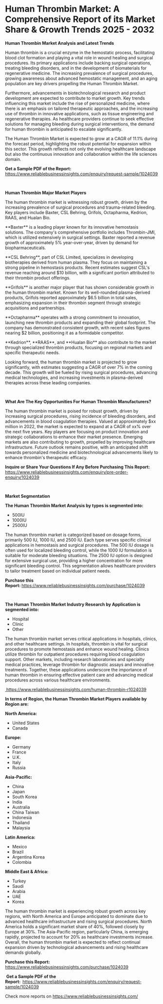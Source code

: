 <p><h1>Human Thrombin Market: A Comprehensive Report of its Market Share & Growth Trends 2025 - 2032</h1></p><p><strong>Human Thrombin Market Analysis and Latest Trends</strong></p>
<p><p>Human thrombin is a crucial enzyme in the hemostatic process, facilitating blood clot formation and playing a vital role in wound healing and surgical procedures. Its primary applications include backing surgical operations, treating bleeding disorders, and in the development of biomaterials for regenerative medicine. The increasing prevalence of surgical procedures, growing awareness about advanced hemostatic management, and an aging population are key drivers propelling the Human Thrombin Market.</p><p>Furthermore, advancements in biotechnological research and product development are expected to contribute to market growth. Key trends influencing this market include the rise of personalized medicine, where there is an emphasis on tailored therapeutic approaches, and the increasing use of thrombin in innovative applications, such as tissue engineering and regenerative therapies. As healthcare providers continue to seek effective solutions for managing bleeding during surgical interventions, the demand for human thrombin is anticipated to escalate significantly.</p><p>The Human Thrombin Market is expected to grow at a CAGR of 11.1% during the forecast period, highlighting the robust potential for expansion within this sector. This growth reflects not only the evolving healthcare landscape but also the continuous innovation and collaboration within the life sciences domain.</p></p>
<p><strong>Get a Sample PDF of the Report:&nbsp;</strong> <a href="https://www.reliablebusinessinsights.com/enquiry/request-sample/1024039?utm_campaign=2242&utm_medium=2&utm_source=Github&utm_content=ia&utm_term=06032025&utm_id=human-thrombin">https://www.reliablebusinessinsights.com/enquiry/request-sample/1024039</a></p>
<p>&nbsp;</p>
<p><strong>Human Thrombin Major Market Players</strong></p>
<p><p>The human thrombin market is witnessing robust growth, driven by the increasing prevalence of surgical procedures and trauma-related bleeding. Key players include Baxter, CSL Behring, Grifols, Octapharma, Kedrion, RAAS, and Hualan Bio.</p><p>**Baxter** is a leading player known for its innovative hemostasis solutions. The company's comprehensive portfolio includes Thrombin-JMI, which is utilized extensively in surgical settings. Baxter reported a revenue growth of approximately 5% year-over-year, driven by demand for biopharmaceuticals.</p><p>**CSL Behring**, part of CSL Limited, specializes in developing biotherapies derived from human plasma. They focus on maintaining a strong pipeline in hemostasis products. Recent estimates suggest CSL's revenue reaching around $10 billion, with a significant portion attributed to their thrombin product offerings.</p><p>**Grifols** is another major player that has shown considerable growth in the human thrombin market. Known for its well-rounded plasma-derived products, Grifols reported approximately $6.5 billion in total sales, emphasizing expansion in their thrombin segment through strategic acquisitions and partnerships.</p><p>**Octapharma** operates with a strong commitment to innovation, launching new thrombin products and expanding their global footprint. The company has demonstrated consistent growth, with recent sales figures nearing $2 billion, positioning it as a formidable competitor.</p><p>**Kedrion**, **RAAS**, and **Hualan Bio** also contribute to the market through specialized thrombin products, focusing on regional markets and specific therapeutic needs.</p><p>Looking forward, the human thrombin market is projected to grow significantly, with estimates suggesting a CAGR of over 7% in the coming decade. This growth will be fueled by rising surgical procedures, advancing medical technologies, and increasing investments in plasma-derived therapies across these leading companies.</p></p>
<p>&nbsp;</p>
<p><strong>What Are The Key Opportunities For Human Thrombin Manufacturers?</strong></p>
<p><p>The human thrombin market is poised for robust growth, driven by increasing surgical procedures, rising incidence of bleeding disorders, and advancements in blood coagulation therapies. Valued at approximately $xx million in 2022, the market is expected to expand at a CAGR of xx% over the next five years. Key players are focusing on product innovation and strategic collaborations to enhance their market presence. Emerging markets are also contributing to growth, propelled by improving healthcare infrastructure. Future outlook remains positive, with an anticipated shift towards personalized medicine and biotechnological advancements likely to enhance thrombin's therapeutic efficacy.</p></p>
<p><strong>Inquire or Share Your Questions If Any Before Purchasing This Report:</strong> <a href="https://www.reliablebusinessinsights.com/enquiry/pre-order-enquiry/1024039?utm_campaign=2242&utm_medium=2&utm_source=Github&utm_content=ia&utm_term=06032025&utm_id=human-thrombin">https://www.reliablebusinessinsights.com/enquiry/pre-order-enquiry/1024039</a></p>
<p>&nbsp;</p>
<p><strong>Market Segmentation</strong></p>
<p><strong>The Human Thrombin Market Analysis by types is segmented into:</strong></p>
<p><ul><li>500IU</li><li>1000IU</li><li>2500IU</li></ul></p>
<p><p>The human thrombin market is categorized based on dosage forms, primarily 500 IU, 1000 IU, and 2500 IU. Each type serves specific clinical applications in hemostasis and surgical procedures. The 500 IU dosage is often used for localized bleeding control, while the 1000 IU formulation is suitable for moderate bleeding situations. The 2500 IU option is designed for extensive surgical use, providing a higher concentration for more significant bleeding control. This segmentation allows healthcare providers to tailor treatment based on individual patient needs.</p></p>
<p><strong>Purchase this Report:&nbsp;</strong><a href="https://www.reliablebusinessinsights.com/purchase/1024039?utm_campaign=2242&utm_medium=2&utm_source=Github&utm_content=ia&utm_term=06032025&utm_id=human-thrombin">https://www.reliablebusinessinsights.com/purchase/1024039</a></p>
<p>&nbsp;</p>
<p><strong>The Human Thrombin Market Industry Research by Application is segmented into:</strong></p>
<p><ul><li>Hospital</li><li>Clinic</li><li>Other</li></ul></p>
<p><p>The human thrombin market serves critical applications in hospitals, clinics, and other healthcare settings. In hospitals, thrombin is vital for surgical procedures to promote hemostasis and enhance wound healing. Clinics utilize thrombin for outpatient procedures requiring blood coagulation support. Other markets, including research laboratories and specialty medical practices, leverage thrombin for diagnostic assays and innovative treatments. Together, these applications underscore the importance of human thrombin in ensuring effective patient care and advancing medical procedures across various healthcare environments.</p></p>
<p><a href="https://www.reliablebusinessinsights.com/human-thrombin-r1024039?utm_campaign=2242&utm_medium=2&utm_source=Github&utm_content=ia&utm_term=06032025&utm_id=human-thrombin">&nbsp;https://www.reliablebusinessinsights.com/human-thrombin-r1024039</a></p>
<p><strong>In terms of Region, the Human Thrombin Market Players available by Region are:</strong></p>
<p>
    <p> <strong> North America: </strong>
        <ul>
            <li>United States</li>
            <li>Canada</li>
        </ul>
        </p> 
    <p> <strong> Europe: </strong>
        <ul>
            <li>Germany</li>
            <li>France</li>
            <li>U.K.</li>
            <li>Italy</li>
            <li>Russia</li>
        </ul>
        </p> 
    <p> <strong> Asia-Pacific: </strong>
        <ul>
            <li>China</li>
            <li>Japan</li>
            <li>South Korea</li>
            <li>India</li>
            <li>Australia</li>
            <li>China Taiwan</li>
            <li>Indonesia</li>
            <li>Thailand</li>
            <li>Malaysia</li>
        </ul>
        </p> 
    <p> <strong> Latin America: </strong>
        <ul>
            <li>Mexico</li>
            <li>Brazil</li>
            <li>Argentina Korea</li>
            <li>Colombia</li>
        </ul>
        </p> 
    <p> <strong> Middle East & Africa: </strong>
        <ul>
            <li>Turkey</li>
            <li>Saudi</li>
            <li>Arabia</li>
            <li>UAE</li>
            <li>Korea</li>
        </ul>
    </p>
    </p>
<p><p>The human thrombin market is experiencing robust growth across key regions, with North America and Europe anticipated to dominate due to advanced healthcare infrastructure and rising surgical procedures. North America holds a significant market share of 40%, followed closely by Europe at 30%. The Asia-Pacific region, particularly China, is emerging rapidly, projected to account for 20% as healthcare investments increase. Overall, the human thrombin market is expected to reflect continual expansion driven by technological advancements and rising healthcare demands globally.</p></p>
<p><strong>Purchase this Report: </strong><a href="https://www.reliablebusinessinsights.com/purchase/1024039?utm_campaign=2242&utm_medium=2&utm_source=Github&utm_content=ia&utm_term=06032025&utm_id=human-thrombin">https://www.reliablebusinessinsights.com/purchase/1024039</a></p>
<p>&nbsp;<strong>Get a Sample PDF of the Report:&nbsp;&nbsp;</strong><a href="https://www.reliablebusinessinsights.com/enquiry/request-sample/1024039?utm_campaign=2242&utm_medium=2&utm_source=Github&utm_content=ia&utm_term=06032025&utm_id=human-thrombin">https://www.reliablebusinessinsights.com/enquiry/request-sample/1024039</a></p>
<p><strong></strong></p>
<p>Check more reports on <a href="https://www.reliablebusinessinsights.com/?utm_campaign=2242&utm_medium=2&utm_source=Github&utm_content=ia&utm_term=06032025&utm_id=human-thrombin">https://www.reliablebusinessinsights.com/</a></p>